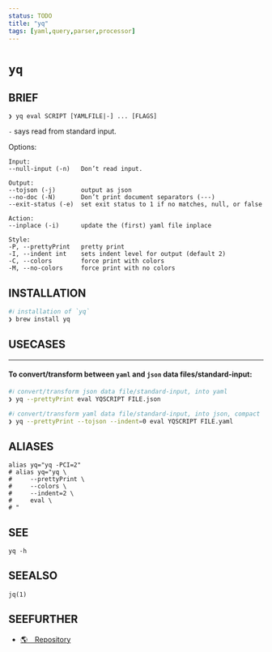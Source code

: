 ```yaml
---
status: TODO
title: "yq"
tags: [yaml,query,parser,processor]
---
```


# `yq`

## BRIEF

    ❯ yq eval SCRIPT [YAMLFILE|-] ... [FLAGS]

`-` says read from standard input.

Options:

    Input:
    --null-input (-n)   Don’t read input.

    Output:
    --tojson (-j)       output as json
    --no-doc (-N)       Don’t print document separators (---)
    --exit-status (-e)  set exit status to 1 if no matches, null, or false

    Action:
    --inplace (-i)      update the (first) yaml file inplace

    Style:
    -P, --prettyPrint   pretty print
    -I, --indent int    sets indent level for output (default 2)
    -C, --colors        force print with colors
    -M, --no-colors     force print with no colors

## INSTALLATION


```bash
#ℹ︎ installation of `yq`
❯ brew install yq
```


## USECASES

----
#### To convert/transform between `yaml` and `json` data files/standard-input:


```bash
#ℹ︎ convert/transform json data file/standard-input, into yaml
❯ yq --prettyPrint eval YQSCRIPT FILE.json
```



```bash
#ℹ︎ convert/transform yaml data file/standard-input, into json, compact as one line
❯ yq --prettyPrint --tojson --indent=0 eval YQSCRIPT FILE.yaml
```



## ALIASES

    alias yq="yq -PCI=2"
    # alias yq="yq \
    #     --prettyPrint \
    #     --colors \
    #     --indent=2 \
    #     eval \
    # "


## SEE

    yq -h

## SEEALSO

    jq(1)

## SEEFURTHER

- [🌎 Repository](https://mikefarah.gitbook.io/yq/)
